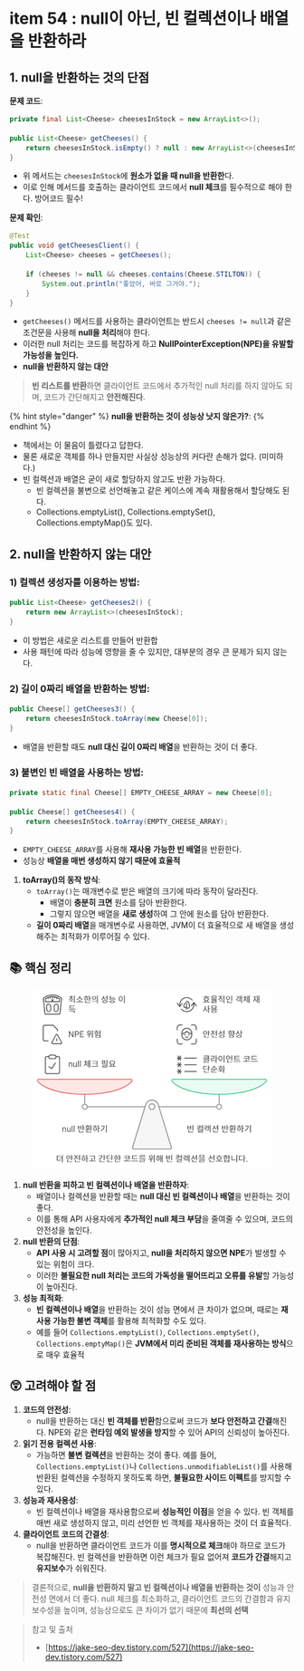 # item 54 : null이 아닌, 빈 컬렉션이나 배열을 반환하라

## 1. null을 반환하는 것의 단점

**문제 코드**:

```java
private final List<Cheese> cheesesInStock = new ArrayList<>();

public List<Cheese> getCheeses() {
    return cheesesInStock.isEmpty() ? null : new ArrayList<>(cheesesInStock);
}
```

* 위 메서드는 `cheesesInStock`에 **원소가 없을 때 null을 반환한**다.
* 이로 인해 메서드를 호출하는 클라이언트 코드에서 **null 체크**를 필수적으로 해야 한다. 방어코드 필수!

**문제 확인**:

```java
@Test
public void getCheesesClient() {
    List<Cheese> cheeses = getCheeses();

    if (cheeses != null && cheeses.contains(Cheese.STILTON)) {
        System.out.println("좋았어, 바로 그거야.");
    }
}
```

* `getCheeses()` 메서드를 사용하는 클라이언트는 반드시 `cheeses != null`과 같은 조건문을 사용해 **null을 처리**해야 한다.
* 이러한 null 처리는 코드를 복잡하게 하고 **NullPointerException(NPE)을 유발할 가능성을 높인다.**
* **null을 반환하지 않는 대안**

> **빈 리스트를 반환**하면 클라이언트 코드에서 추가적인 null 처리를 하지 않아도 되며, 코드가 간단해지고 **안전해진다**.

{% hint style="danger" %}
**null을 반환하는 것이 성능상 낫지 않은가?**:
{% endhint %}

* 책에서는 이 물음이 틀렸다고 답한다.
* 물론 새로운 객체를 하나 만들지만 사실상 성능상의 커다란 손해가 없다. (미미하다.)
* 빈 컬렉션과 배열은 굳이 새로 할당하지 않고도 반환 가능하다.
  * 빈 컬렉션을 불변으로 선언해놓고 같은 케이스에 계속 재활용해서 할당해도 된다.
  * Collections.emptyList(), Collections.emptySet(), Collections.emptyMap()도 있다.

## 2. null을 반환하지 않는 대안

### **1) 컬렉션 생성자를 이용하는 방법**:

```java
public List<Cheese> getCheeses2() {
    return new ArrayList<>(cheesesInStock);
}
```

* 이 방법은 새로운 리스트를 만들어 반환합
* 사용 패턴에 따라 성능에 영향을 줄 수 있지만, 대부분의 경우 큰 문제가 되지 않는다.

### **2) 길이 0짜리 배열을 반환하는 방법**:

```java
public Cheese[] getCheeses3() {
    return cheesesInStock.toArray(new Cheese[0]);
}
```

* 배열을 반환할 때도 **null 대신 길이 0짜리 배열**을 반환하는 것이 더 좋다.

### **3) 불변인 빈 배열을 사용하는 방법**:

```java
private static final Cheese[] EMPTY_CHEESE_ARRAY = new Cheese[0];

public Cheese[] getCheeses4() {
    return cheesesInStock.toArray(EMPTY_CHEESE_ARRAY);
}
```

* `EMPTY_CHEESE_ARRAY`를 사용해 **재사용 가능한 빈 배열**을 반환한다.
* 성능상 **배열을 매번 생성하지 않기 때문에 효율적**

1. **toArray()의 동작 방식**:
   * `toArray()`는 매개변수로 받은 배열의 크기에 따라 동작이 달라진다.
     * 배열이 **충분히 크면** 원소를 담아 반환한다.
     * 그렇지 않으면 배열을 **새로 생성**하여 그 안에 원소를 담아 반환한다.
   * **길이 0짜리 배열**을 매개변수로 사용하면, JVM이 더 효율적으로 새 배열을 생성해주는 최적화가 이루어질 수 있다.

## 📚 핵심 정리

<figure><img src="../../../../.gitbook/assets/image (4) (1) (1) (1) (1) (1) (1) (1) (1) (1) (1) (1) (1) (1) (1) (1) (1) (1) (1) (1) (1) (1).png" alt=""><figcaption></figcaption></figure>

1. **null 반환을 피하고 빈 컬렉션이나 배열을 반환하자**:
   * 배열이나 컬렉션을 반환할 때는 **null 대신 빈 컬렉션이나 배열**을 반환하는 것이 좋다.
   * 이를 통해 API 사용자에게 **추가적인 null 체크 부담**을 줄여줄 수 있으며, 코드의 안전성을 높인다.
2. **null 반환의 단점**:
   * **API 사용 시 고려할 점**이 많아지고, **null을 처리하지 않으면 NPE**가 발생할 수 있는 위험이 크다.
   * 이러한 **불필요한 null 처리는 코드의 가독성을 떨어뜨리고 오류를 유발**할 가능성이 높아진다.
3. **성능 최적화**:
   * **빈 컬렉션이나 배열**을 반환하는 것이 성능 면에서 큰 차이가 없으며, 때로는 **재사용 가능한 불변 객체**를 활용해 최적화할 수도 있다.
   * 예를 들어 `Collections.emptyList()`, `Collections.emptySet()`, `Collections.emptyMap()`은 **JVM에서 미리 준비된 객체를 재사용하는 방식**으로 매우 효율적

## 😲 고려해야 할 점

1. **코드의 안전성**:
   * null을 반환하는 대신 **빈 객체를 반환**함으로써 코드가 **보다 안전하고 간결**해진다. NPE와 같은 **런타임 예외 발생을 방지**할 수 있어 API의 신뢰성이 높아진다.
2. **읽기 전용 컬렉션 사용**:
   * 가능하면 **불변 컬렉션**을 반환하는 것이 좋다. 예를 들어, `Collections.emptyList()`나 `Collections.unmodifiableList()`를 사용해 반환된 컬렉션을 수정하지 못하도록 하면, **불필요한 사이드 이펙트**를 방지할 수 있다.
3. **성능과 재사용성**:
   * 빈 컬렉션이나 배열을 재사용함으로써 **성능적인 이점**을 얻을 수 있다. 빈 객체를 매번 새로 생성하지 않고, 미리 선언한 빈 객체를 재사용하는 것이 더 효율적다.
4. **클라이언트 코드의 간결성**:
   * null을 반환하면 클라이언트 코드가 이를 **명시적으로 체크**해야 하므로 코드가 복잡해진다. 빈 컬렉션을 반환하면 이런 체크가 필요 없어져 **코드가 간결**해지고 **유지보수**가 쉬워진다.

> 결론적으로, **null을 반환하지 말고 빈 컬렉션이나 배열을 반환하는 것이** 성능과 안전성 면에서 더 좋다. null 체크를 최소화하고, 클라이언트 코드의 간결함과 유지보수성을 높이며, 성능상으로도 큰 차이가 없기 때문에 **최선의 선택**



> 참고 및 출처
>
> * [https://jake-seo-dev.tistory.com/527](https://jake-seo-dev.tistory.com/527)
